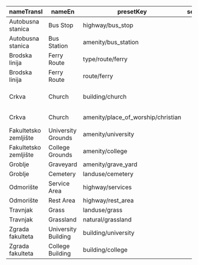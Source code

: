 |nameTransl|nameEn|presetKey|searchable|icon|tags0|tags1|tags2|tags3|tags4|geometryArea|geometryLine|geometryPoint|geometryVertex|geometryRelation|
| ------ | ------ | ------ | ------ | ------ | ------ | ------ | ------ | ------ | ------ | ------ | ------ | ------ | ------ | ------ |
|Autobusna stanica|Bus Stop|highway/bus_stop| |bus|highway=bus_stop| | | | | | |point|vertex| |
|Autobusna stanica|Bus Station|amenity/bus_station| |bus|amenity=bus_station| | | | |area| |point| | |
|Brodska linija|Ferry Route|type/route/ferry| |route-ferry|type=route|route=ferry| | | | | | | |relation|
|Brodska linija|Ferry Route|route/ferry| |ferry|route=ferry| | | | | |line| | | |
|Crkva|Church|building/church| |place-of-worship|building=church| | | | |area| |point| | |
|Crkva|Church|amenity/place_of_worship/christian| |religious-christian|amenity=place_of_worship|religion=christian| | | |area| |point| | |
|Fakultetsko zemljište|University Grounds|amenity/university| |college|amenity=university| | | | |area| |point| | |
|Fakultetsko zemljište|College Grounds|amenity/college| |college|amenity=college| | | | |area| |point| | |
|Groblje|Graveyard|amenity/grave_yard| |cemetery|amenity=grave_yard| | | | |area| |point| | |
|Groblje|Cemetery|landuse/cemetery| |cemetery|landuse=cemetery| | | | |area| |point|vertex| |
|Odmorište|Service Area|highway/services| | |highway=services| | | | |area| |point|vertex| |
|Odmorište|Rest Area|highway/rest_area| | |highway=rest_area| | | | |area| |point|vertex| |
|Travnjak|Grass|landuse/grass| | |landuse=grass| | | | |area| |point| | |
|Travnjak|Grassland|natural/grassland| | |natural=grassland| | | | |area| |point| | |
|Zgrada fakulteta|University Building|building/university| |building|building=university| | | | |area| |point| | |
|Zgrada fakulteta|College Building|building/college| |building|building=college| | | | |area| |point| | |
